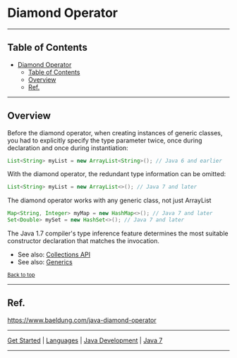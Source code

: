 # Diamond Operator

---

## Table of Contents
<!-- TOC -->
* [Diamond Operator](#diamond-operator)
  * [Table of Contents](#table-of-contents)
  * [Overview](#overview)
  * [Ref.](#ref)
<!-- TOC -->

---

## Overview

Before the diamond operator, when creating instances of generic classes, you had to explicitly specify the type parameter twice, once during declaration and once during instantiation:

```java
List<String> myList = new ArrayList<String>(); // Java 6 and earlier
```

With the diamond operator, the redundant type information can be omitted:

```java
List<String> myList = new ArrayList<>(); // Java 7 and later
```

The diamond operator works with any generic class, not just ArrayList

```java
Map<String, Integer> myMap = new HashMap<>(); // Java 7 and later
Set<Double> mySet = new HashSet<>(); // Java 7 and later
```

The Java 1.7 compiler's type inference feature determines the most suitable constructor declaration that matches the invocation.

- See also: [Collections API](../java-1_2/collections-api.md)
- See also: [Generics](../java-5/generics.md)

<sub>[Back to top](#table-of-contents)</sub>


---

## Ref.

https://www.baeldung.com/java-diamond-operator

---

[Get Started](../../../../../get-started.md) |
[Languages](../../../../../get-started.md#languages) |
[Java Development](../develop.md#generics-and-collections) |
[Java 7](../versions.md#java-7)

---